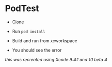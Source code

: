 # PodTest

* Clone

* Run `pod install`

* Build and run from xcworkspace

* You should see the error

_this was recreated using Xcode 9.4.1 and 10 beta 4_
